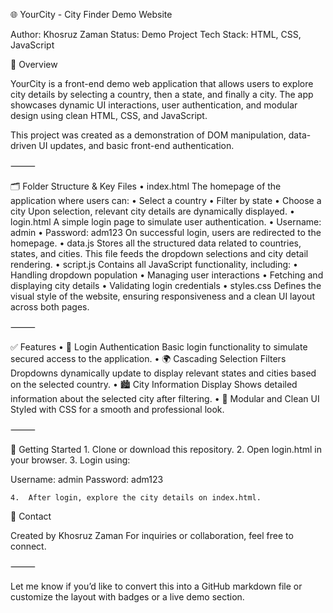 🌐 YourCity - City Finder Demo Website

Author: Khosruz Zaman
Status: Demo Project
Tech Stack: HTML, CSS, JavaScript

📘 Overview

YourCity is a front-end demo web application that allows users to explore city details by selecting a country, then a state, and finally a city. The app showcases dynamic UI interactions, user authentication, and modular design using clean HTML, CSS, and JavaScript.

This project was created as a demonstration of DOM manipulation, data-driven UI updates, and basic front-end authentication.

⸻

🗂 Folder Structure & Key Files
	•	index.html
The homepage of the application where users can:
	•	Select a country
	•	Filter by state
	•	Choose a city
Upon selection, relevant city details are dynamically displayed.
	•	login.html
A simple login page to simulate user authentication.
	•	Username: admin
	•	Password: adm123
On successful login, users are redirected to the homepage.
	•	data.js
Stores all the structured data related to countries, states, and cities. This file feeds the dropdown selections and city detail rendering.
	•	script.js
Contains all JavaScript functionality, including:
	•	Handling dropdown population
	•	Managing user interactions
	•	Fetching and displaying city details
	•	Validating login credentials
	•	styles.css
Defines the visual style of the website, ensuring responsiveness and a clean UI layout across both pages.

⸻

✅ Features
	•	🔐 Login Authentication
Basic login functionality to simulate secured access to the application.
	•	🌍 Cascading Selection Filters
Dropdowns dynamically update to display relevant states and cities based on the selected country.
	•	🏙️ City Information Display
Shows detailed information about the selected city after filtering.
	•	🎨 Modular and Clean UI
Styled with CSS for a smooth and professional look.

⸻

🚀 Getting Started
	1.	Clone or download this repository.
	2.	Open login.html in your browser.
	3.	Login using:

Username: admin
Password: adm123


	4.	After login, explore the city details on index.html.


📧 Contact

Created by Khosruz Zaman
For inquiries or collaboration, feel free to connect.

⸻

Let me know if you’d like to convert this into a GitHub markdown file or customize the layout with badges or a live demo section.
